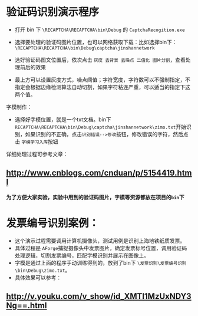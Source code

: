 
# 验证码识别演示程序


 - 打开 bin 下 `\RECAPTCHA\RECAPTCHA\bin\Debug` 的 `CaptchaRecogition.exe`
 
 - 选择要处理的验证码图片位置，也可以网络获取下载：比如选择bin下：`\RECAPTCHA\RECAPTCHA\bin\Debug\captcha\jinshannetwork`
 
 - 选好验证码图文位置后，依次点击 `灰度 去背景 去噪点 二值化 图片分割`，查看处理前后的效果
 
 - 最上方可以设置灰度方式，噪点阈值；字符宽度，字符数可以不强制指定，不指定会根据边缘检测算法自动切割，如果字符粘连严重，可以适当的指定下这两个值。
 
字模制作：
 - 选择好字模位置，就是一个txt文档。bin下`RECAPTCHA\RECAPTCHA\bin\Debug\captcha\jinshannetwork\zimo.txt`开始识别，如果识别的不正确，点击`识别错误-->修改`按钮，修改错误的字符，然后点击 `字模学习入库`按钮
 
详细处理过程可参考文章：
## http://www.cnblogs.com/cnduan/p/5154419.html
 
**为了方便大家实验，实验中用到的验证码图片，字模等资源都放在项目的`bin`下** 
 
# 发票编号识别案例：

 - 这个演示过程需要调用计算机摄像头，测试用例是识别上海地铁纸质发票。
 - 具体过程是 `AForge`捕捉摄像头中发票图片，确定发票标号位置，调用验证码处理逻辑，切割发票编号，匹配字模识别并展示在图像上。
 - 字模是通过上面的程序手动训练得到的，放到了bin下 `\发票识别\发票编号识别\bin\Debug\zimo.txt`。
 - 具体效果可以参考：
 
## http://v.youku.com/v_show/id_XMTI1MzUxNDY3Ng==.html
 
 
